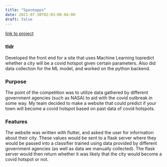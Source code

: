 ```yaml
---
title: "Spaceapps"
date: 2021-07-30T02:03:00-04:00
draft: false
---
```

[link to project](https://github.com/AadityaChaudhary/space_apps)
### tldr
Developed the front end for a site that uses Machine Learning topredict whether a city will be a covid hotspot given certain parameters. Also did data collection for the ML model, and worked on the python backend.
### Purpose
The point of the competition was to utilize data gathered by different government agencies (such as NASA) to aid with the covid outbreak in some way. My team decided to make a website that could predict if your town will become a covid hotspot based on past data of covid hotspots.
### Features
The website was written with flutter, and asked the user for information about their city. These values would be sent to a flask server where they would be passed into a classifier trained using data provided by different government agencies (as well as data we manually collected). The flask server would then return whether it was likely that the city would become a covid hotspot or not.
